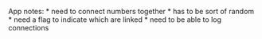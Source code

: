 App notes:
	* need to connect numbers together 
		* has to be sort of random
		* need a flag to indicate which are linked
		* need to be able to log connections